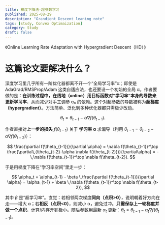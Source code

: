 ```yaml
---
title: 梯度下降法-超参数学习
published: 2025-08-29
description: "Grandient Descent leaning note"
tags: [study, Convex Optimaization]
category: Study
draft: false
---
```



《Online Learning Rate Adaptation with Hypergradient Descent（HD）》

# 这篇论文要解决什么？

深度学习里几乎所有一阶优化器都离不开一个“全局学习率”α；即使是 AdaGrad/RMSProp/Adam 这类自适应法，也还要设一个初始的全局 α。作者要做的是：**在训练过程中，在线地（online）用目标函数对“学习率”本身的导数来更新学习率**，从而减少对手工调参 α₀ 的依赖。这个对超参数的导数被称为**超梯度（hypergradient）**。方法简单、泛化到多种优化器都只需极少改动。



$$
\theta_t=\theta_{t-1}-\alpha \nabla f(\theta_{t-1}).
$$

作者直接对**上一步的损失** $f(\theta_{t-1})$ 关于 **学习率 α** 求偏导（利用 $\theta_{t-1}=\theta_{t-2}-\alpha \nabla f(\theta_{t-2})$）：

$$
\frac{\partial f(\theta_{t-1})}{\partial \alpha}
= \nabla f(\theta_{t-1})^\top \frac{\partial\,(\theta_{t-2}-\alpha \nabla f(\theta_{t-2}))}{\partial\alpha}
= -\,\nabla f(\theta_{t-1})^\top \nabla f(\theta_{t-2}).
$$

于是用梯度下降在“学习率空间”里走一步：

$$
\alpha_t
= \alpha_{t-1} - \beta \,\frac{\partial f(\theta_{t-1})}{\partial \alpha}
= \alpha_{t-1} + \beta \,\nabla f(\theta_{t-1})^\top \nabla f(\theta_{t-2}),
$$

其中 $\beta$ 是“超学习率”。直觉：若相邻两次梯度**同向（点积>0）**，说明朝着好方向在走——增大 α；若**相反（点积<0）**，则减小 α，避免过冲。**只需保存上一轮梯度并做一个点积**，计算/内存开销极小。随后参数用最新 $\alpha_t$ 更新：$\theta_t=\theta_{t-1}-\alpha_t\nabla f(\theta_{t-1})$。

